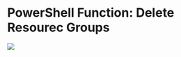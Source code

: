 # PowerShell Function: Delete Resourec Groups

<a href="https://portal.azure.com/#create/Microsoft.Template/uri/https%3A%2F%2Fraw.githubusercontent.com%2Fneilpeterson%2Fpwsh-function-delete-rg%2Fmaster%2Fazuredeploy.json" target="_blank">
    <img src="http://azuredeploy.net/deploybutton.png"/>
</a>